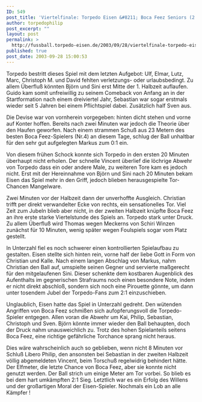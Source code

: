 ```yaml
---
ID: 549
post_title: 'Viertelfinale: Torpedo Eisen &#8211; Boca Feez Seniors (2:1)'
author: torpedophilip
post_excerpt: ""
layout: post
permalink: >
  http://fussball.torpedo-eisen.de/2003/09/28/viertelfinale-torpedo-eisen-boca-feez-seniors-21/
published: true
post_date: 2003-09-28 15:00:53
---
```

Torpedo bestritt dieses Spiel mit dem letzten Aufgebot: Ulf, Elmar, Lutz, Marc, Christoph M. und David fehlten verletzungs- oder urlaubsbedingt. Zu allem Überfluß könnten Björn und Sini erst Mitte der 1. Halbzeit auflaufen. Guido kam somit unfreiwillig zu seinem Comeback von Anfang an in der Startformation nach einem dreiviertel Jahr, Sebastian war sogar erstmals wieder seit 5 Jahren bei einem Pflichtspiel dabei. Zusätzlich half Sven aus.

Die Devise war von vornherein vorgegeben: hinten dicht stehen und vorne auf Konter hoffen. Bereits nach zwei Minuten war jedoch die Theorie über den Haufen geworfen. Nach einem strammen Schuß aus 23 Metern des besten Boca Feez-Spielers (Nr.4) an diesem Tage, schlug der Ball unhaltbar für den sehr gut aufgelegten Markus zum 0:1 ein.

Von diesem frühen Schock konnte sich Torpedo in den ersten 20 Minuten überhaupt nicht erholen. Der schnelle Vincent überlief die löchrige Abwehr von Torpedo dass ein oder andere Male, zu weiteren Tore kam es jedoch nicht. Erst mit der Hereinnahme von Björn und Sini nach 20 Minuten bekam Eisen das Spiel mehr in den Griff, jedoch blieben herausgespielte Tor-Chancen Mangelware.

Zwei Minuten vor der Halbzeit dann der unverhoffte Ausgleich. Christian trifft per direkt verwandelter Ecke von rechts, ein sensationelles Tor. Viel Zeit zum Jubeln blieb aber nicht, in der zweiten Halbzeit knüpfte Boca Feez an ihre erste starke Viertelstunde des Spiels an. Torpedo stark unter Druck. Zu allem Überfluß wird Thomas wegen Meckerns von Schiri Winzen zunächst für 10 Minuten, wenig später wegen Foulspiels sogar vom Platz gestellt.

In Unterzahl fiel es noch schwerer einen kontrollierten Spielaufbau zu gestalten. Eisen stellte sich hinten rein, vorne half der liebe Gott in Form von Christian und Kalle. Nach einem langen Abschlag von Markus, nahm Christian den Ball auf, umspielte seinen Gegner und servierte maßgerecht für den mitgelaufenen Sini. Dieser schenkte dem kostbaren Augenblick des Aufenthalts im gegnerischen Strafraums noch einen besondere Note, indem er nicht direkt abschloß, sondern sich noch eine Pirouette gönnte, um dann unter tosendem Jubel der Torpedo-Fans zum 2:1 einzuschieben.

Unglaublich, Eisen hatte das Spiel in Unterzahl gedreht. Den wütenden Angriffen von Boca Feez schmißen sich aufopferungsvoll die Torpedo-Spieler entgegen. Allen voran die Abwehr um Kai, Philip, Sebastian, Christoph und Sven. Björn könnte immer wieder den Ball behaupten, doch der Druck nahm unausweichlich zu. Trotz des hohen Spielanteils seitens Boca Feez, eine richtige gefährliche Torchance sprang nicht heraus.

Dies wäre wahrscheinlich auch so geblieben, wenn nicht 8 Minuten vor Schluß Libero Philip, den ansonsten bei Sebastian in der zweiten Halbzeit völlig abgemeldeten Vincent, beim Torschuß regelwidrig behindert hätte. Der Elfmeter, die letzte Chance von Boca Feez, aber sie konnte nicht genutzt werden. Der Ball strich um einige Meter am Tor vorbei. So blieb es bei dem hart umkämpften 2:1 Sieg. Letztlich war es ein Erfolg des Willens und der großartigen Moral der Eisen-Spieler. Nochmals ein Lob an alle Kämpfer !
